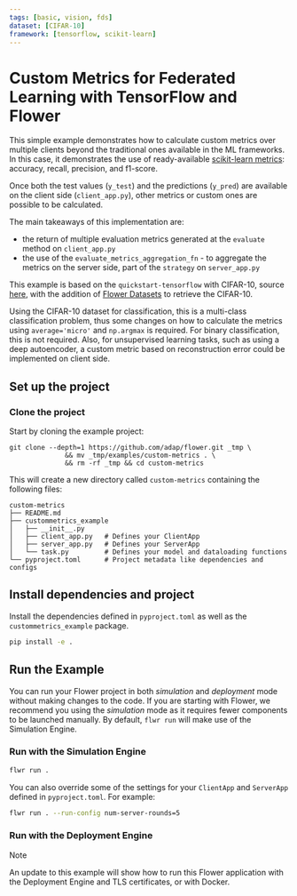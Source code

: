 ```yaml
---
tags: [basic, vision, fds]
dataset: [CIFAR-10]
framework: [tensorflow, scikit-learn]
---
```


# Custom Metrics for Federated Learning with TensorFlow and Flower

This simple example demonstrates how to calculate custom metrics over multiple clients beyond the traditional ones available in the ML frameworks. In this case, it demonstrates the use of ready-available [scikit-learn metrics](https://scikit-learn.org/stable/modules/model_evaluation.html): accuracy, recall, precision, and f1-score.

Once both the test values (`y_test`) and the predictions (`y_pred`) are available on the client side (`client_app.py`), other metrics or custom ones are possible to be calculated.

The main takeaways of this implementation are:

- the return of multiple evaluation metrics generated at the `evaluate` method on `client_app.py`
- the use of the `evaluate_metrics_aggregation_fn` - to aggregate the metrics on the server side, part of the `strategy` on `server_app.py`

This example is based on the `quickstart-tensorflow` with CIFAR-10, source [here](https://flower.ai/docs/quickstart-tensorflow.html), with the addition of [Flower Datasets](https://flower.ai/docs/datasets/index.html) to retrieve the CIFAR-10.

Using the CIFAR-10 dataset for classification, this is a multi-class classification problem, thus some changes on how to calculate the metrics using `average='micro'` and `np.argmax` is required. For binary classification, this is not required. Also, for unsupervised learning tasks, such as using a deep autoencoder, a custom metric based on reconstruction error could be implemented on client side.

## Set up the project

### Clone the project

Start by cloning the example project:

```shell
git clone --depth=1 https://github.com/adap/flower.git _tmp \
              && mv _tmp/examples/custom-metrics . \
              && rm -rf _tmp && cd custom-metrics
```

This will create a new directory called `custom-metrics` containing the
following files:

```shell
custom-metrics
├── README.md
├── custommetrics_example
│   ├── __init__.py
│   ├── client_app.py   # Defines your ClientApp
│   ├── server_app.py   # Defines your ServerApp
│   └── task.py         # Defines your model and dataloading functions
└── pyproject.toml      # Project metadata like dependencies and configs
```

## Install dependencies and project

Install the dependencies defined in `pyproject.toml` as well as the `custommetrics_example` package.

```bash
pip install -e .
```

## Run the Example

You can run your Flower project in both _simulation_ and _deployment_ mode without making changes to the code. If you are starting with Flower, we recommend you using the _simulation_ mode as it requires fewer components to be launched manually. By default, `flwr run` will make use of the Simulation Engine.

### Run with the Simulation Engine

```bash
flwr run .
```

You can also override some of the settings for your `ClientApp` and `ServerApp` defined in `pyproject.toml`. For example:

```bash
flwr run . --run-config num-server-rounds=5
```

### Run with the Deployment Engine

> [!NOTE]
> An update to this example will show how to run this Flower application with the Deployment Engine and TLS certificates, or with Docker.
